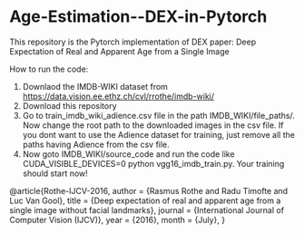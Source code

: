 # Age-Estimation--DEX-in-Pytorch
This repository is the Pytorch implementation of DEX paper: 
Deep Expectation of Real and Apparent Age from a Single Image

How to run the code:
1. Downlaod the IMDB-WIKI dataset from https://data.vision.ee.ethz.ch/cvl/rrothe/imdb-wiki/
2. Download this repository
3. Go to train_imdb_wiki_adience.csv file in the path IMDB_WIKI/file_paths/. Now change the root path to the downloaded images in the csv file. If you dont want to use the Adience dataset for training, just remove all the paths having Adience from the csv file.
4. Now goto IMDB_WIKI/source_code and run the code like CUDA_VISIBLE_DEVICES=0 python vgg16_imdb_train.py. Your training should start now!


@article{Rothe-IJCV-2016,
  author = {Rasmus Rothe and Radu Timofte and Luc Van Gool},
  title = {Deep expectation of real and apparent age from a single image without facial landmarks},
  journal = {International Journal of Computer Vision (IJCV)},
  year = {2016},
  month = {July},
}
